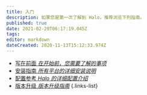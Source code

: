 ```yaml
---
title: 入门
description: 如果您是第一次了解到 Halo，推荐浏览下列指南。
published: true
date: 2021-02-20T06:17:19.045Z
tags: 
editor: markdown
dateCreated: 2020-11-13T15:12:33.974Z
---
```


- [写在前面 *在开始前，您需要了解的事项*](/install/prepare)
- [安装指南 *所有平台的详细安装说明*](/install/index)
- [配置参考 *Halo 的详细配置介绍*](/install/config)
- [版本升级 *版本升级指南*](/install/upgrade)
{.links-list}